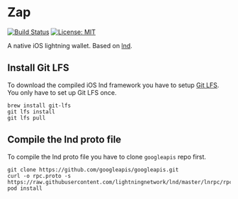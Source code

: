 # Zap

[![Build Status](https://travis-ci.org/LN-Zap/zap-iOS.svg?branch=master)](https://travis-ci.org/LN-Zap/zap-iOS)
[![License: MIT](https://img.shields.io/badge/License-MIT-yellow.svg)](https://github.com/LN-Zap/zap-iOS/blob/master/LICENSE)

A native iOS lightning wallet. Based on [lnd](https://github.com/lightningnetwork/lnd).

## Install Git LFS

To download the compiled iOS lnd framework you have to setup [Git LFS](https://git-lfs.github.com). You only have to set up Git LFS once.

```
brew install git-lfs
git lfs install
git lfs pull
```

## Compile the lnd proto file

To compile the lnd proto file you have to clone `googleapis` repo first.

```
git clone https://github.com/googleapis/googleapis.git
curl -o rpc.proto -s https://raw.githubusercontent.com/lightningnetwork/lnd/master/lnrpc/rpc.proto
pod install
```
